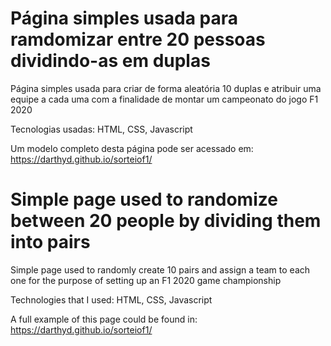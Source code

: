 # Página simples usada para ramdomizar entre 20 pessoas dividindo-as em duplas
Página simples usada para criar de forma aleatória 10 duplas e atribuir uma equipe a cada uma com a finalidade de montar um campeonato do jogo F1 2020

Tecnologias usadas: HTML, CSS, Javascript

Um modelo completo desta página pode ser acessado em: https://darthyd.github.io/sorteiof1/


# Simple page used to randomize between 20 people by dividing them into pairs
Simple page used to randomly create 10 pairs and assign a team to each one for the purpose of setting up an F1 2020 game championship

Technologies that I used: HTML, CSS, Javascript

A full example of this page could be found in: https://darthyd.github.io/sorteiof1/
